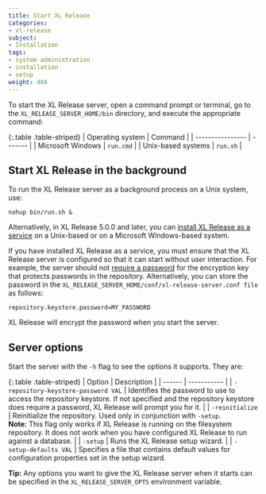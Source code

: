 ```yaml
---
title: Start XL Release
categories:
- xl-release
subject:
- Installation
tags:
- system administration
- installation
- setup
weight: 404
---
```


To start the XL Release server, open a command prompt or terminal, go to the `XL_RELEASE_SERVER_HOME/bin` directory, and execute the appropriate command:

{:.table .table-striped}
| Operating system | Command |
| ---------------- | ------- |
| Microsoft Windows | `run.cmd` |
| Unix-based systems | `run.sh` |

## Start XL Release in the background

To run the XL Release server as a background process on a Unix system, use:

    nohup bin/run.sh &

Alternatively, in XL Release 5.0.0 and later, you can [install XL Release as a service](/xl-release/how-to/install-xl-release-as-a-service.html) on a Unix-based or on a Microsoft Windows-based system.

If you have installed XL Release as a service, you must ensure that the XL Release server is configured so that it can start without user interaction. For example, the server should not [require a password](/xl-release/how-to/install-xl-release.html#step-4-provide-a-password-for-the-encryption-key) for the encryption key that protects passwords in the repository. Alternatively, you can store the password in the `XL_RELEASE_SERVER_HOME/conf/xl-release-server.conf file` as follows:

    repository.keystore.password=MY_PASSWORD

XL Release will encrypt the password when you start the server.

## Server options

Start the server with the `-h` flag to see the options it supports. They are:

{:.table .table-striped}
| Option | Description |
| ------ | ----------- |
| `-repository-keystore-password VAL` | Identifies the password to use to access the repository keystore. If not specified and the repository keystore does require a password, XL Release will prompt you for it. |
| `-reinitialize` | Reinitialize the repository. Used only in conjunction with `-setup`.<br />**Note:** This flag only works if XL Release is running on the filesystem repository. It does not work when you have configured XL Release to run against a database. |
| `-setup` | Runs the XL Release setup wizard. |
| `-setup-defaults VAL` | Specifies a file that contains default values for configuration properties set in the setup wizard.

**Tip:** Any options you want to give the XL Release server when it starts can be specified in the `XL_RELEASE_SERVER_OPTS` environment variable.

